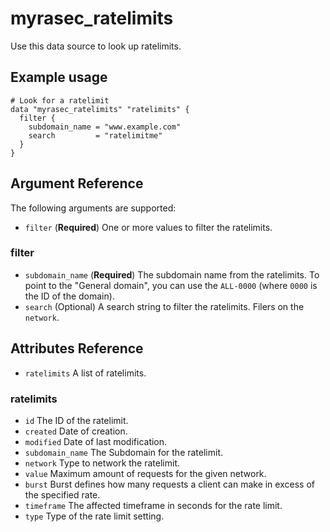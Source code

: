 # myrasec_ratelimits

Use this data source to look up ratelimits.

## Example usage

```hcl
# Look for a ratelimit
data "myrasec_ratelimits" "ratelimits" {
  filter {
    subdomain_name = "www.example.com"
    search         = "ratelimitme"
  }
}
```

## Argument Reference

The following arguments are supported:

* `filter` (**Required**) One or more values to filter the ratelimits.

### filter
* `subdomain_name` (**Required**) The subdomain name from the ratelimits. To point to the "General domain", you can use the `ALL-0000` (where `0000` is the ID of the domain).
* `search` (Optional) A search string to filter the ratelimits. Filers on the `network`.

## Attributes Reference
* `ratelimits` A list of ratelimits.

### ratelimits
* `id` The ID of the ratelimit.
* `created` Date of creation.
* `modified` Date of last modification.
* `subdomain_name` The Subdomain for the ratelimit.
* `network` Type to network the ratelimit.
* `value` Maximum amount of requests for the given network.
* `burst` Burst defines how many requests a client can make in excess of the specified rate.
* `timeframe` The affected timeframe in seconds for the rate limit.
* `type` Type of the rate limit setting.

